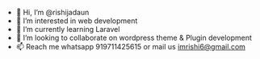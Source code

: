 - 👋 Hi, I’m @rishijadaun
- 👀 I’m interested in web development
- 🌱 I’m currently learning Laravel
- 💞️ I’m looking to collaborate on wordpress theme & Plugin development
- 📫 Reach me whatsapp 919711425615 or mail us imrishi6@gmail.com

<!---
rishijadaun/rishijadaun is a ✨ special ✨ repository because its `README.md` (this file) appears on your GitHub profile.
You can click the Preview link to take a look at your changes.
--->
